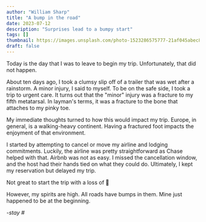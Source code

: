 ```yaml
---
author: "William Sharp"
title: "A bump in the road"
date: 2023-07-12
description: "Surprises lead to a bumpy start"
tags: []
thumbnail: https://images.unsplash.com/photo-1523286575777-21af045abec8?ixlib=rb-4.0.3&ixid=M3wxMjA3fDB8MHxwaG90by1wYWdlfHx8fGVufDB8fHx8fA%3D%3D&auto=format&fit=crop&w=1200&q=80
draft: false
---
```


Today is the day that I was to leave to begin my trip. Unfortunately, that did not happen.

About ten days ago, I took a clumsy slip off of a trailer that was wet after a rainstorm. A minor injury, I said to myself. To be on the safe side, I took a trip to urgent care. It turns out that the "minor" injury was a fracture to my fifth metatarsal. In layman's terms, it was a fracture to the bone that attaches to my pinky toe.

My immediate thoughts turned to how this would impact my trip. Europe, in general, is a walking-heavy continent. Having a fractured foot impacts the enjoyment of that environment.

I started by attempting to cancel or move my airline and lodging commitments. Luckily, the airline was pretty straightforward as Chase helped with that. Airbnb was not as easy. I missed the cancellation window, and the host had their hands tied on what they could do. Ultimately, I kept my reservation but delayed my trip.

Not great to start the trip with a loss of 💸

However, my spirits are high. All roads have bumps in them. Mine just happened to be at the beginning.

_-stay #_

